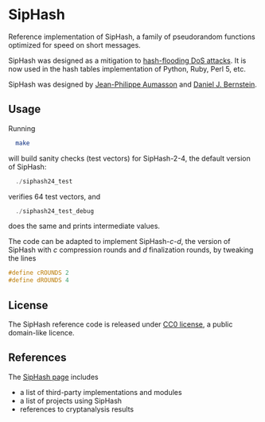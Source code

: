 SipHash
=======

Reference implementation of SipHash, a family of pseudorandom functions
optimized for speed on short messages.

SipHash was designed as a mitigation to [hash-flooding DoS
attacks](https://131002.net/siphash/siphashdos_29c3_slides.pdf).
It is now used in the hash tables implementation of Python, Ruby, Perl
5, etc.

SipHash was designed by [Jean-Philippe Aumasson](https://131002.net) and
[Daniel J. Bernstein](http://cr.yp.to). 


Usage
-----

Running

```sh
  make
```

will build sanity checks (test vectors) for SipHash-2-4, the default
version of SipHash:

```C
  ./siphash24_test
```

verifies 64 test vectors, and

```c
  ./siphash24_test_debug
```

does the same and prints intermediate values.

The code can be adapted to implement SipHash-*c*-*d*, the version of SipHash
with *c* compression rounds and *d* finalization rounds, by tweaking the
lines
```C
#define cROUNDS 2
#define dROUNDS 4
```


License
-------

The SipHash reference code is released under [CC0
license](https://creativecommons.org/publicdomain/zero/1.0/), a public
domain-like licence.


References
----------

The [SipHash page](https://131002.net/siphash) includes
* a list of third-party implementations and modules
* a list of projects using SipHash
* references to cryptanalysis results
